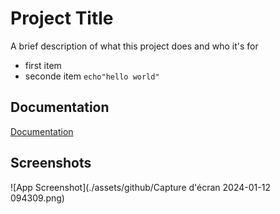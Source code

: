 
# Project Title

A brief description of what this project does and who it's for 

- first item
- seconde item
```echo"hello world"```




## Documentation

[Documentation](https://linktodocumentation)


## Screenshots

![App Screenshot](./assets/github/Capture d'écran 2024-01-12 094309.png)

